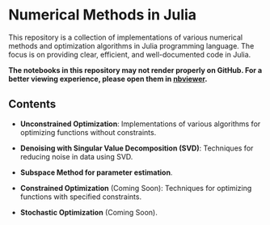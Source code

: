 # Numerical Methods in Julia

This repository is a collection of implementations of various numerical methods and optimization algorithms in Julia programming language. The focus is on providing clear, efficient, and well-documented code in Julia.

**The notebooks in this repository may not render properly on GitHub. For a better viewing experience, please open them in [nbviewer](https://nbviewer.jupyter.org/).**

## Contents

- **Unconstrained Optimization**: Implementations of various algorithms for optimizing functions without constraints.
  
- **Denoising with Singular Value Decomposition (SVD)**: Techniques for reducing noise in data using SVD.
  
- **Subspace Method for parameter estimation**.

- **Constrained Optimization** (Coming Soon): Techniques for optimizing functions with specified constraints.
- **Stochastic Optimization** (Coming Soon).
